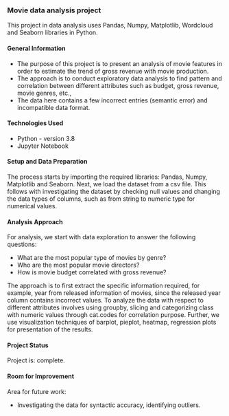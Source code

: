### Movie data analysis project

This project in data analysis uses Pandas, Numpy, Matplotlib, Wordcloud and Seaborn libraries in Python.

#### General Information
- The purpose of this project is to present an analysis of movie features in order to estimate the trend of gross revenue with movie production.
- The approach is to conduct exploratory data analysis to find pattern and correlation between different attributes such as budget, gross revenue, movie genres, etc., 
- The data here contains a few incorrect entries (semantic error) and incompatible data format.

#### Technologies Used
- Python - version 3.8
- Jupyter Notebook

#### Setup and Data Preparation
The process starts by importing the required libraries: Pandas, Numpy, Matplotlib and Seaborn.
Next, we load the dataset from a csv file.
This follows with investigating the dataset by checking null values and changing the data types of columns, such as from string to numeric type for numerical values.

#### Analysis Approach
For analysis, we start with data exploration to answer the following questions:
- What are the most popular type of movies by genre?
- Who are the most popular movie directors?
- How is movie budget correlated with gross revenue?

The approach is to first extract the specific information required, for example, year from released information of movies, since the released year column contains incorrect values.
To analyze the data with respect to different attributes involves using groupby, slicing and categorizing class with numeric values through cat.codes for correlation purpose.
Further, we use visualization techniques of barplot, pieplot, heatmap, regression plots for presentation of the results.

#### Project Status
Project is: complete.

#### Room for Improvement
Area for future work:
- Investigating the data for syntactic accuracy, identifying outliers.
